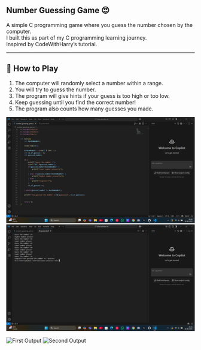 ## Number Guessing Game 😍

A simple C programming game where you guess the number chosen by the computer.  
I built this as part of my C programming learning journey.  
Inspired by CodeWithHarry’s tutorial.

---

## 📜 How to Play
1. The computer will randomly select a number within a range.
2. You will try to guess the number.
3. The program will give hints if your guess is too high or too low.
4. Keep guessing until you find the correct number!
5. The program also counts how many guesses you made.

![Game Screenshot 1](https://github.com/Sundaram790/number-guessing-game/blob/main/Screenshot1.png?raw=true)
![Game Screenshot 2](https://github.com/Sundaram790/number-guessing-game/blob/main/Screenshot2.png?raw=true)


![First Output](screenshots/output1.png)
![Second Output](screenshots/output2.png)

